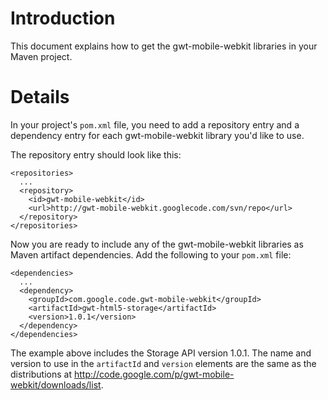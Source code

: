 # Introduction #

This document explains how to get the gwt-mobile-webkit libraries in your Maven project.


# Details #

In your project's `pom.xml` file, you need to add a repository entry and a dependency entry for each gwt-mobile-webkit library you'd like to use.

The repository entry should look like this:

```
<repositories>
  ...
  <repository>
    <id>gwt-mobile-webkit</id>
    <url>http://gwt-mobile-webkit.googlecode.com/svn/repo</url>
  </repository>
</repositories>
```

Now you are ready to include any of the gwt-mobile-webkit libraries as Maven artifact dependencies. Add the following to your `pom.xml` file:

```
<dependencies>
  ...
  <dependency>
    <groupId>com.google.code.gwt-mobile-webkit</groupId>
    <artifactId>gwt-html5-storage</artifactId>
    <version>1.0.1</version>
  </dependency>
</dependencies>
```

The example above includes the Storage API version 1.0.1. The name and version to use in the `artifactId` and `version` elements are the same as the distributions at http://code.google.com/p/gwt-mobile-webkit/downloads/list.